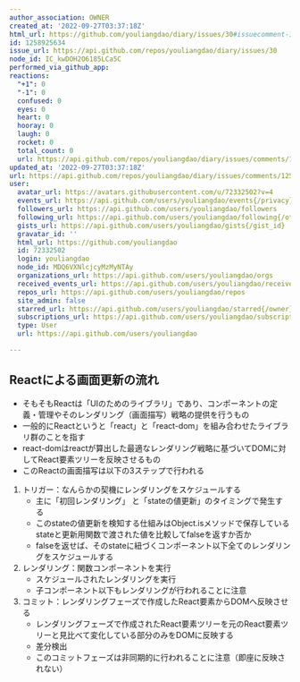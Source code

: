 ```yaml
---
author_association: OWNER
created_at: '2022-09-27T03:37:18Z'
html_url: https://github.com/youliangdao/diary/issues/30#issuecomment-1258925634
id: 1258925634
issue_url: https://api.github.com/repos/youliangdao/diary/issues/30
node_id: IC_kwDOH2O6185LCa5C
performed_via_github_app: 
reactions:
  "+1": 0
  "-1": 0
  confused: 0
  eyes: 0
  heart: 0
  hooray: 0
  laugh: 0
  rocket: 0
  total_count: 0
  url: https://api.github.com/repos/youliangdao/diary/issues/comments/1258925634/reactions
updated_at: '2022-09-27T03:37:18Z'
url: https://api.github.com/repos/youliangdao/diary/issues/comments/1258925634
user:
  avatar_url: https://avatars.githubusercontent.com/u/72332502?v=4
  events_url: https://api.github.com/users/youliangdao/events{/privacy}
  followers_url: https://api.github.com/users/youliangdao/followers
  following_url: https://api.github.com/users/youliangdao/following{/other_user}
  gists_url: https://api.github.com/users/youliangdao/gists{/gist_id}
  gravatar_id: ''
  html_url: https://github.com/youliangdao
  id: 72332502
  login: youliangdao
  node_id: MDQ6VXNlcjcyMzMyNTAy
  organizations_url: https://api.github.com/users/youliangdao/orgs
  received_events_url: https://api.github.com/users/youliangdao/received_events
  repos_url: https://api.github.com/users/youliangdao/repos
  site_admin: false
  starred_url: https://api.github.com/users/youliangdao/starred{/owner}{/repo}
  subscriptions_url: https://api.github.com/users/youliangdao/subscriptions
  type: User
  url: https://api.github.com/users/youliangdao

---
```

## Reactによる画面更新の流れ
- そもそもReactは「UIのためのライブラリ」であり、コンポーネントの定義・管理やそのレンダリング（画面描写）戦略の提供を行うもの
- 一般的にReactというと「react」と「react-dom」を組み合わせたライブラリ群のことを指す
- react-domはreactが算出した最適なレンダリング戦略に基づいてDOMに対してReact要素ツリーを反映させるもの
- このReactの画面描写は以下の3ステップで行われる
1. トリガー：なんらかの契機にレンダリングをスケジュールする
   - 主に「初回レンダリング」 と「stateの値更新」のタイミングで発生する
   - このstateの値更新を検知する仕組みはObject.isメソッドで保存しているstateと更新用関数で渡された値を比較してfalseを返すか否か
   - falseを返せば、そのstateに紐づくコンポーネント以下全てのレンダリングをスケジュールする
2. レンダリング：関数コンポーネントを実行
   - スケジュールされたレンダリングを実行
   - 子コンポーネント以下もレンダリングが行われることに注意
3. コミット：レンダリングフェーズで作成したReact要素からDOMへ反映させる
   - レンダリングフェーズで作成されたReact要素ツリーを元のReact要素ツリーと見比べて変化している部分のみをDOMに反映する
   - 差分検出
   - このコミットフェーズは非同期的に行われることに注意（即座に反映されない）
